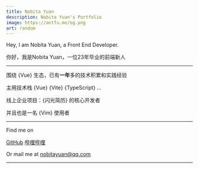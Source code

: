 ```yaml
---
title: Nobita Yuan
description: Nobita Yuan's Portfolio
image: https://antfu.me/og.png
art: random
---
```


Hey, I am Nobita Yuan, a Front End Developer.

你好，我是Nobita Yuan，一位23年毕业的前端新人

---

围绕 {Vue} 生态，已有**一年**多的技术积累和实践经验

主用技术栈 {Vue} {Vite} {TypeScript} ...

线上企业项目：{闪光简历} 的核心开发者

并且也是一名 {Vim} 使用者

<!-- {Vue} {Vite} {Node.js} {TailwindCSS}
{TypeScript} lover Working at {NuxtLabs}<br>
Creator of {Vitest} {Slidev} {VueUse} {UnoCSS} {Elk} {Type Challenges}<br>
Core team of {Vue} {Nuxt} {Vite}<br>
Maintaining {Shiki} {Twoslash} {ESLint Stylistic} -->

<!-- Dreaming up ideas and making them come true is where my passion lies. You can find my [full projects list here](/projects). I also do some generative-art, compform, interactivity experiments on [100.antfu.me](https://100.antfu.me/).

I give [talks](/talks) and write [blog posts](/posts) about open source, coding, tutorials, etc. Occasionally, I also do some coding live streams on [YouTube](https://www.youtube.com/anthonyfu7) and [哔哩哔哩](https://space.bilibili.com/668380).

Outside of programming, I enjoy doing photography and traveling. Some of my photos can be found on [Instagram](https://www.instagram.com/antfu7). Right now I live in Paris. If you are around, feel free to reach me out, we could have some coffee or work together. -->

---

Find me on

<p flex="~ gap-2 wrap" class="mt--2!">
  <a href="https://github.com/NobitaYuan" target="_blank"><span op75 i-simple-icons-github /> GitHub</a>
  <a href="https://space.bilibili.com/19217489" target="_blank"><span op75 i-simple-icons-bilibili /> 哔哩哔哩</a>

</p>

Or mail me at <a title="mailto" target="_blank" href="mailto:nobitayuan@qq.com">nobitayuan@qq.com</a>

---
